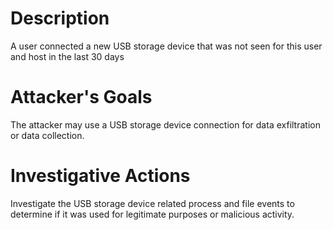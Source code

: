 # Description
A user connected a new USB storage device that was not seen for this user and host in the last 30 days
# Attacker's Goals
The attacker may use a USB storage device connection for data exfiltration or data collection.
# Investigative Actions
Investigate the USB storage device related process and file events to determine if it was used for legitimate purposes or malicious activity.
